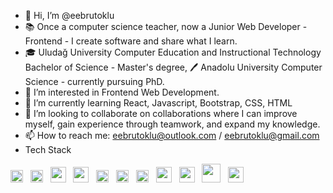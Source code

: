 
- 👋 Hi, I’m @eebrutoklu
- 📚 Once a computer science teacher, now a Junior Web Developer - Frontend - I create software and share what I learn.
- 🎓 Uludağ University Computer Education and Instructional Technology Bachelor of Science - Master's degree, 🖊️ Anadolu University Computer Science - currently pursuing PhD.
- 👀 I’m interested in Frontend Web Development.
- 🌱 I’m currently learning React, Javascript, Bootstrap, CSS, HTML 
- 💞️ I’m looking to collaborate on collaborations where I can improve myself, gain experience through teamwork, and expand my knowledge.
- 📫 How to reach me: eebrutoklu@outlook.com / eebrutoklu@gmail.com
- Tech Stack

<img src="https://cdn.worldvectorlogo.com/logos/html-1.svg" width="20">&nbsp;&nbsp;
<img src="https://cdn.worldvectorlogo.com/logos/css-3.svg" width="20">&nbsp;&nbsp;
<img src="https://cdn.worldvectorlogo.com/logos/sass-1.svg" width="25">&nbsp;&nbsp;
<img src="https://cdn.worldvectorlogo.com/logos/bootstrap-5-1.svg" width="25">&nbsp;&nbsp;
<img src="https://cdn.worldvectorlogo.com/logos/logo-javascript.svg" width="20">&nbsp;&nbsp;
<img src="https://cdn.worldvectorlogo.com/logos/typescript.svg" width="20">&nbsp;&nbsp;
<img src="https://cdn.worldvectorlogo.com/logos/react-2.svg" width="20">&nbsp;&nbsp;
<img src="https://cdn.worldvectorlogo.com/logos/material-ui-1.svg" width="25">&nbsp;&nbsp;
<img src="https://cdn.worldvectorlogo.com/logos/redux.svg" width="25">&nbsp;&nbsp;
<img src="https://cdn.worldvectorlogo.com/logos/react-native-1.svg" width="30">&nbsp;&nbsp;
<img src="https://cdn.worldvectorlogo.com/logos/adobe-photoshop-2.svg" width="25">

